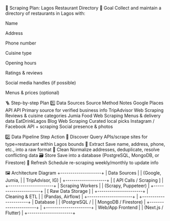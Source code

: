 📄 Scraping Plan: Lagos Restaurant Directory
🎯 Goal
Collect and maintain a directory of restaurants in Lagos with:

Name

Address

Phone number

Cuisine type

Opening hours

Ratings & reviews

Social media handles (if possible)

Menus & prices (optional)

🪜 Step-by-step Plan
1️⃣ Data Sources
Source	Method	Notes
Google Places API	API	Primary source for verified business info
TripAdvisor	Web Scraping	Reviews & cuisine categories
Jumia Food	Web Scraping	Menus & delivery data
EatDrinkLagos Blog	Web Scraping	Curated local picks
Instagram / Facebook	API + scraping	Social presence & photos

2️⃣ Data Pipeline
Step	Action
🔎 Discover	Query APIs/scrape sites for type=restaurant within Lagos bounds
📝 Extract	Save name, address, phone, etc., into a raw format
🧹 Clean	Normalize addresses, deduplicate, resolve conflicting data
🗃 Store	Save into a database (PostgreSQL, MongoDB, or Firestore)
🔄 Refresh	Schedule re-scraping weekly/monthly to update info

🖼 Architecture Diagram
          +--------------------+
          |   Data Sources     |
          | (Google, Jumia,    |
          | TripAdvisor, IG)   |
          +--------------------+
                    |
             [ API Calls / Scraping ]
                    |
            +----------------------+
            |   Scraping Workers   |
            | (Scrapy, Puppeteer)  |
            +----------------------+
                    |
             [ Raw Data Storage ]
                    |
            +----------------------+
            |   Cleaning & ETL     |
            | (Pandas, Airflow)    |
            +----------------------+
                    |
            +----------------------+
            |   Database           |
            | (PostgreSQL /        |
            | MongoDB / Firestore) |
            +----------------------+
                    |
            +----------------------+
            |   Web/App Frontend   |
            | (Next.js / Flutter) |
            +----------------------+
